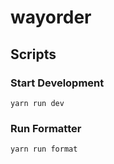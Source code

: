 # wayorder

## Scripts
### Start Development
`
yarn run dev
`

### Run Formatter
`
yarn run format
`